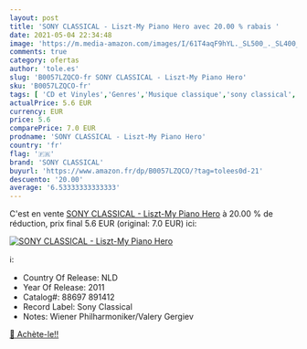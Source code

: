 ```yaml
---
layout: post
title: 'SONY CLASSICAL - Liszt-My Piano Hero avec 20.00 % rabais '
date: 2021-05-04 22:34:48
image: 'https://m.media-amazon.com/images/I/61T4aqF9hYL._SL500_._SL400_.jpg'
comments: true
category: ofertas
author: 'tole.es'
slug: 'B0057LZQCO-fr SONY CLASSICAL - Liszt-My Piano Hero'
sku: 'B0057LZQCO-fr'
tags: [ 'CD et Vinyles','Genres','Musique classique','sony classical', ]
actualPrice: 5.6 EUR
currency: EUR
price: 5.6
comparePrice: 7.0 EUR
prodname: 'SONY CLASSICAL - Liszt-My Piano Hero'
country: 'fr'
flag: '🇫🇷'
brand: 'SONY CLASSICAL'
buyurl: 'https://www.amazon.fr/dp/B0057LZQCO/?tag=tolees0d-21'
descuento: '20.00'
average: '6.53333333333333'
---
```


C'est en vente [SONY CLASSICAL - Liszt-My Piano Hero](https://www.amazon.fr/dp/B0057LZQCO/?tag=tolees0d-21)  à  20.00 % de réduction, prix final  5.6 EUR (original: 7.0 EUR) ici:

[![SONY CLASSICAL - Liszt-My Piano Hero](https://m.media-amazon.com/images/I/61T4aqF9hYL._SL500_._SL400_.jpg)](https://www.amazon.fr/dp/B0057LZQCO/?tag=tolees0d-21)

ℹ️:

- Country Of Release: NLD
- Year Of Release: 2011
- Catalog#: 88697 891412
- Record Label: Sony Classical
- Notes: Wiener Philharmoniker/Valery Gergiev

[🛒 Achète-le!!](https://www.amazon.fr/dp/B0057LZQCO/?tag=tolees0d-21)

